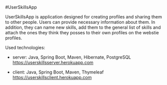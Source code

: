#UserSkillsApp

UserSkillsApp is application designed for creating profiles and sharing them to other people.
Users can provide necessary information about them. In addition, they can name new skills, 
add them to the general list of skills and attach the ones they think they posses to their 
own profiles on the webstie profiles. 

Used technologies:

- server: Java, Spring Boot, Maven, Hibernate, PostgreSQL
https://userskillsserver.herokuapp.com

- client: Java, Spring Boot, Maven, Thymeleaf
https://userskillsclient.herokuapp.com